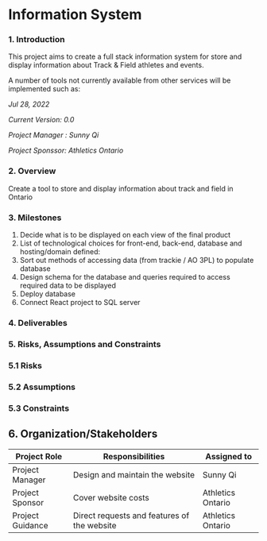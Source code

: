 # Information System

### 1. Introduction

This project aims to create a full stack information system for store and display information about Track & Field athletes and events.

A number of tools not currently available from other services will be implemented such as:

*Jul 28, 2022*

*Current Version: 0.0*

*Project Manager : Sunny Qi*

*Project Sponssor: Athletics Ontario*

### 2. Overview

Create a tool  to store and display information about track and field in Ontario

### 3. Milestones
  1. Decide what is to be displayed on each view of the final product
  2. List of technological choices for front-end, back-end, database and hosting/domain defined: 
  3. Sort out methods of accessing data (from trackie / AO 3PL) to populate database
  4. Design schema for the database and queries required to access required data to be displayed
  5. Deploy database
  6. Connect React project to SQL server

### 4. Deliverables

### 5. Risks, Assumptions and Constraints

### 5.1 Risks


### 5.2 Assumptions

### 5.3 Constraints

## 6. Organization/Stakeholders

| Project Role | Responsibilities | Assigned to |
| ----------- | ----------- | ----------- |
| Project Manager | Design and maintain the website| Sunny Qi|
| Project Sponsor | Cover website costs | Athletics Ontario|
| Project Guidance | Direct requests and features of the website  | Athletics Ontario|
